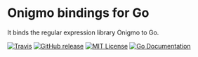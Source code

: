 Onigmo bindings for Go
======================

It binds the regular expression library Onigmo to Go.

[![Travis](https://img.shields.io/travis/linyows/go-onigmo.svg?style=flat-square)][travis]
[![GitHub release](http://img.shields.io/github/release/linyows/go-onigmo.svg?style=flat-square)][release]
[![MIT License](http://img.shields.io/badge/license-MIT-blue.svg?style=flat-square)][license]
[![Go Documentation](http://img.shields.io/badge/go-documentation-blue.svg?style=flat-square)][godocs]

[travis]: https://travis-ci.org/linyows/go-onigmo
[release]: https://github.com/linyows/go-onigmo/releases
[license]: https://github.com/linyows/go-onigmo/blob/master/LICENSE
[godocs]: http://godoc.org/github.com/linyows/go-onigmo
